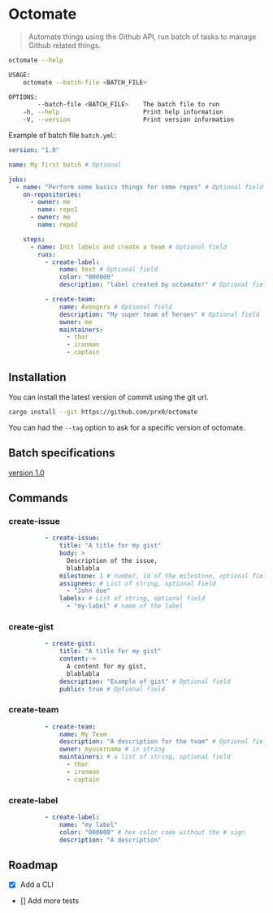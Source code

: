 # Octomate

> Automate things using the Github API,
run batch of tasks to manage Github related things.

```sh
octomate --help
```

```sh
USAGE:
    octomate --batch-file <BATCH_FILE>

OPTIONS:
        --batch-file <BATCH_FILE>    The batch file to run
    -h, --help                       Print help information
    -V, --version                    Print version information
```

Example of batch file `batch.yml`:

```yml
version: "1.0"

name: My first batch # Optional

jobs:
  - name: "Perform some basics things for some repos" # Optional field
    on-repositories:
      - owner: me
        name: repo1
      - owner: me
        name: repo2

    steps:
      - name: Init labels and create a team # Optional field
        runs:
          - create-label:
              name: test # Optional field
              color: "000000"
              description: "label created by octomate!" # Optional field

          - create-team:
              name: Avengers # Optional field
              description: "My super team of heroes" # Optional field
              owner: me
              maintainers:
                - thor
                - ironman
                - captain
```

## Installation

You can install the latest version of commit using the git url.

```sh
cargo install --git https://github.com/prx0/octomate
```

You can had the `--tag` option to ask for a specific version of octomate.

## Batch specifications

[version 1.0](specs/1.0.md)

## Commands

### create-issue

```yml
          - create-issue:
              title: "A title for my gist"
              body: >
                Description of the issue,
                blablabla
              milestone: 1 # number, id of the milestone, optional field
              assignees: # List of string, optional field
                - "John doe"
              labels: # List of string, optional field
                - "my-label" # name of the label
```

### create-gist

```yml
          - create-gist:
              title: "A title for my gist"
              content: >
                A content for my gist,
                blablabla
              description: "Example of gist" # Optional field
              public: true # Optional field
```

### create-team

```yml
          - create-team:
              name: My Team
              description: "A description for the team" # Optional field
              owner: myusername # in string
              maintainers: # a list of string, optional field
                - thor
                - ironman
                - captain
```

### create-label

```yml
          - create-label:
              name: "my label"
              color: "000000" # hex color code without the # sign
              description: "A description"
```

## Roadmap

- [x] Add a CLI
- [] Add more tests
